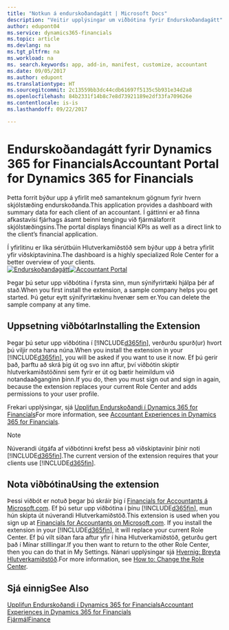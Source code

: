 ```yaml
---
title: "Notkun á endurskoðandagátt | Microsoft Docs"
description: "Veitir upplýsingar um viðbótina fyrir Endurskoðandagátt"
author: edupont04
ms.service: dynamics365-financials
ms.topic: article
ms.devlang: na
ms.tgt_pltfrm: na
ms.workload: na
ms. search.keywords: app, add-in, manifest, customize, accountant
ms.date: 09/05/2017
ms.author: edupont
ms.translationtype: HT
ms.sourcegitcommit: 2c13559bb3dc44cdb61697f5135c5b931e34d2a8
ms.openlocfilehash: 84b2331f14b8c7e8d73921189e2df33fa709626e
ms.contentlocale: is-is
ms.lasthandoff: 09/22/2017

---
```

# <a name="accountant-portal-for-dynamics-365-for-financials"></a><span data-ttu-id="9e350-103">Endurskoðandagátt fyrir Dynamics 365 for Financials</span><span class="sxs-lookup"><span data-stu-id="9e350-103">Accountant Portal for Dynamics 365 for Financials</span></span>
<span data-ttu-id="9e350-104">Þetta forrit býður upp á yfirlit með samanteknum gögnum fyrir hvern skjólstæðing endurskoðanda.</span><span class="sxs-lookup"><span data-stu-id="9e350-104">This application provides a dashboard with summary data for each client of an accountant.</span></span> <span data-ttu-id="9e350-105">Í gáttinni er að finna afkastavísi fjárhags ásamt beinni tengingu við fjármálaforrit skjólstæðingsins.</span><span class="sxs-lookup"><span data-stu-id="9e350-105">The portal displays financial KPIs as well as a direct link to the client’s financial application.</span></span>  

<span data-ttu-id="9e350-106">Í yfirlitinu er líka sérútbúin Hlutverkamiðstöð sem býður upp á betra yfirlit yfir viðskiptavinina.</span><span class="sxs-lookup"><span data-stu-id="9e350-106">The dashboard is a highly specialized Role Center for a better overview of your clients.</span></span>  
<span data-ttu-id="9e350-107">[![Endurskoðandagátt](./media/ui-extensions-accportal/accountant-portal.png)](https://go.microsoft.com/fwlink/?linkid=851257)</span><span class="sxs-lookup"><span data-stu-id="9e350-107">[![Accountant Portal](./media/ui-extensions-accportal/accountant-portal.png)](https://go.microsoft.com/fwlink/?linkid=851257)</span></span>

<span data-ttu-id="9e350-108">Þegar þú setur upp viðbótina í fyrsta sinn, mun sýnifyrirtæki hjálpa þér af stað.</span><span class="sxs-lookup"><span data-stu-id="9e350-108">When you first install the extension, a sample company helps you get started.</span></span> <span data-ttu-id="9e350-109">Þú getur eytt sýnifyrirtækinu hvenær sem er.</span><span class="sxs-lookup"><span data-stu-id="9e350-109">You can delete the sample company at any time.</span></span>  

## <a name="installing-the-extension"></a><span data-ttu-id="9e350-110">Uppsetning viðbótar</span><span class="sxs-lookup"><span data-stu-id="9e350-110">Installing the Extension</span></span>
<span data-ttu-id="9e350-111">Þegar þú setur upp viðbótina í [!INCLUDE[d365fin](includes/d365fin_md.md)], verðurðu spurð(ur) hvort þú viljir nota hana núna.</span><span class="sxs-lookup"><span data-stu-id="9e350-111">When you install the extension in your [!INCLUDE[d365fin](includes/d365fin_md.md)], you will be asked if you want to use it now.</span></span> <span data-ttu-id="9e350-112">Ef þú gerir það, þarftu að skrá þig út og svo inn aftur, því viðbótin skiptir hlutverkamiðstöðinni sem fyrir er út og bætir heimildum við notandaaðganginn þinn.</span><span class="sxs-lookup"><span data-stu-id="9e350-112">If you do, then you must sign out and sign in again, because the extension replaces your current Role Center and adds permissions to your user profile.</span></span>  

<span data-ttu-id="9e350-113">Frekari upplýsingar, sjá [Upplifun Endurskoðandi í Dynamics 365 for Financials](finance-accounting.md)</span><span class="sxs-lookup"><span data-stu-id="9e350-113">For more information, see [Accountant Experiences in Dynamics 365 for Financials](finance-accounting.md).</span></span>  

> [!NOTE]  
>  <span data-ttu-id="9e350-114">Núverandi útgáfa af viðbótinni krefst þess að viðskiptavinir þínir noti [!INCLUDE[d365fin](includes/d365fin_md.md)].</span><span class="sxs-lookup"><span data-stu-id="9e350-114">The current version of the extension requires that your clients use [!INCLUDE[d365fin](includes/d365fin_md.md)].</span></span>  

## <a name="using-the-extension"></a><span data-ttu-id="9e350-115">Nota viðbótina</span><span class="sxs-lookup"><span data-stu-id="9e350-115">Using the extension</span></span>
<span data-ttu-id="9e350-116">Þessi viðbót er notuð þegar þú skráir þig í [Financials for Accountants á Microsoft.com](https://www.microsoft.com/en-us/dynamics365/financial-insights-for-accountants). Ef þú setur upp viðbótina í þínu [!INCLUDE[d365fin](includes/d365fin_md.md)], mun hún skipta út núverandi Hlutverkamiðstöð.</span><span class="sxs-lookup"><span data-stu-id="9e350-116">This extension is used when you sign up at [Financials for Accountants on Microsoft.com](https://www.microsoft.com/en-us/dynamics365/financial-insights-for-accountants). If you install the extension in your [!INCLUDE[d365fin](includes/d365fin_md.md)], it will replace your current Role Center.</span></span> <span data-ttu-id="9e350-117">Ef þú vilt síðan fara aftur yfir í hina Hlutverkamiðstöð, geturðu gert það í Mínar stilllingar.</span><span class="sxs-lookup"><span data-stu-id="9e350-117">If you then want to return to the other Role Center, then you can do that in My Settings.</span></span> <span data-ttu-id="9e350-118">Nánari upplýsingar sjá [Hvernig: Breyta Hlutverkamiðstöð](change-role.md).</span><span class="sxs-lookup"><span data-stu-id="9e350-118">For more information, see [How to: Change the Role Center](change-role.md).</span></span>  

## <a name="see-also"></a><span data-ttu-id="9e350-119">Sjá einnig</span><span class="sxs-lookup"><span data-stu-id="9e350-119">See Also</span></span>
[<span data-ttu-id="9e350-120">Upplifun Endurskoðandi í Dynamics 365 for Financials</span><span class="sxs-lookup"><span data-stu-id="9e350-120">Accountant Experiences in Dynamics 365 for Financials</span></span>](finance-accounting.md)  
[<span data-ttu-id="9e350-121">Fjármál</span><span class="sxs-lookup"><span data-stu-id="9e350-121">Finance</span></span>](finance.md)  

